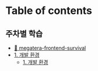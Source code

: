 # Table of contents

## 주차별 학습

* [📒 megatera-frontend-survival](README.md)
* [1. 개발 환경](./week01/README.md)
  * [1. 개발 환경](./week01/environment.md)
